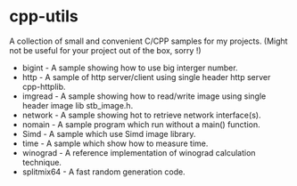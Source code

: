 # cpp-utils

A collection of small and convenient C/CPP samples for my projects.
(Might not be useful for your project out of the box, sorry !)

- bigint - A sample showing how to use big interger number.
- http - A sample of http server/client using single header http server cpp-httplib.
- imgread - A sample showing how to read/write image using single header image lib stb_image.h.
- network - A sample showing hot to retrieve network interface(s).
- nomain - A sample program which run without a main() function.
- Simd - A sample which use Simd image library.
- time - A sample which show how to measure time.
- winograd - A reference implementation of winograd calculation technique.
- splitmix64 - A fast random generation code.
